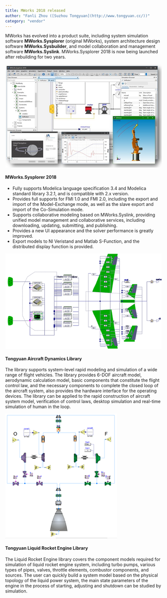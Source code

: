 ```yaml
---
title: MWorks 2018 released
author: "Fanli Zhou ([Suzhou Tongyuan](http://www.tongyuan.cc/))"
category: "vendor"
---
```

MWorks has evolved into a product suite, including system simulation software
**MWorks.Sysplorer** (original MWorks), system architecture design software
**MWorks.Sysbuilder**, and model collaboration and management software
**MWorks.Syslink**. MWorks.Sysplorer 2018 is now being launched after rebuilding for
two years.

![](MWorks-Sysplorer-2018.png)

#### MWorks.Sysplorer 2018
- Fully supports Modelica language specification 3.4 and Modelica standard library 3.2.1,
and is compatible with 2.x version.
- Provides full supports for FMI 1.0 and FMI 2.0, including the export and import of the
Model-Exchange mode, as well as the slave export and import of the Co-Simulation
mode.
- Supports collaborative modeling based on MWorks.Syslink, providing unified model
management and collaborative services, including downloading, updating, submitting,
and publishing.
- Provides a new UI appearance and the solver performance is greatly improved.
- Export models to NI Veristand and Matlab S-Function, and the distributed display
function is provided.

![](MWorks-Aircraft-Dynamics-Library.png)
#### Tongyuan Aircraft Dynamics Library
The library supports system-level rapid modeling and simulation of a wide range of flight
vehicles. The library provides 6-DOF aircraft model, aerodynamic calculation model,
basic components that constitute the flight control law, and the necessary components to
complete the closed loop of the aircraft system, also provides the hardware interface for
the operating devices. The library can be applied to the rapid construction of aircraft
system model, verification of control laws, desktop simulation and real-time simulation of
human in the loop.

![](MWorks-Liquid-Rocket-Engine-Library.png)
#### Tongyuan Liquid Rocket Engine Library
The Liquid Rocket Engine library covers the component models required for simulation of
liquid rocket engine system, including turbo pumps, various types of pipes, valves,
throttle elements, combustor components, and sources. The user can quickly build a
system model based on the physical topology of the liquid power system, the main state
parameters of the engine in the process of starting, adjusting and shutdown can be
studied by simulation.
